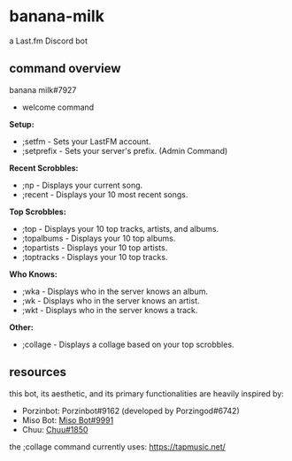 # banana-milk
a Last.fm Discord bot

## command overview
banana milk#7927
+ welcome command

__**Setup:**__
+ ;setfm - Sets your LastFM account.
+ ;setprefix - Sets your server's prefix. (Admin Command)

__**Recent Scrobbles:**__
+ ;np - Displays your current song.
+ ;recent - Displays your 10 most recent songs.

__**Top Scrobbles:**__
+ ;top - Displays your 10 top tracks, artists, and albums.
+ ;topalbums - Displays your 10 top albums.
+ ;topartists - Displays your 10 top artists.
+ ;toptracks - Displays your 10 top tracks.

__**Who Knows:**__
+ ;wka - Displays who in the server knows an album.
+ ;wk - Displays who in the server knows an artist.
+ ;wkt - Displays who in the server knows a track.

__**Other:**__
+ ;collage - Displays a collage based on your top scrobbles.

## resources
this bot, its aesthetic, and its primary functionalities are heavily inspired by:
- Porzinbot: Porzinbot#9162 (developed by Porzingod#6742)
- Miso Bot: [Miso Bot#9991](https://github.com/joinemm/miso-bot)
- Chuu: [Chuu#1850](https://github.com/ishwi/chuu)

the ;collage command currently uses: https://tapmusic.net/